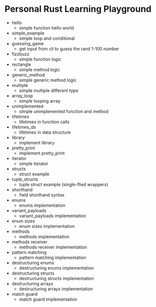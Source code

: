 # Personal Rust Learning Playground

- hello
  - simple function hello world
- simple_example
  - simple loop and conditional
- guessing_game
  - get input from cli to guess the rand 1-100 number
- fizzbuzz
  - simple function logic
- rectangle
  - simple method logic
- generic_method
  - simple generic method logic
- multiple
  - simple multiple different type
- array_loop
  - simple looping array
- unimplemented
  - simple unimplemented function and method
- lifetimes
  - lifetimes in function calls
- lifetimes_ds
  - lifetimes in data structure
- library
  - implement library
- pretty_print
  - implement pretty_print
- iterator
  - simple iterator
- structs
  - struct example
- tuple_structs
  - tuple struct example (single-flied wrappers)
- shorthand
  - field shorthand syntax
- enums
  - enums implementation
- variant_payloads
  - variant_payloads implementation
- enum sizes
  - enum sizes implementation
- methods
  - methods implementation
- methods receiver
  - methods receiver implementation
- pattern matching
  - pattern matching implementation
- destructuring enums
  - destructuring enums implementation
- destructuring structs
  - destructuring structs implementation
- destructuring arrays
  - destructuring arrays implementation
- match guard
  - match guard implementation
